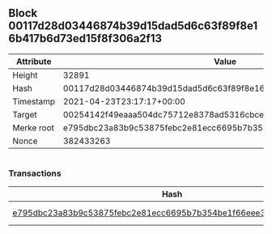 ## Block 00117d28d03446874b39d15dad5d6c63f89f8e16b417b6d73ed15f8f306a2f13

Attribute | Value
--- | ---
Height | 32891
Hash | 00117d28d03446874b39d15dad5d6c63f89f8e16b417b6d73ed15f8f306a2f13
Timestamp | 2021-04-23T23:17:17+00:00
Target | 00254142f49eaaa504dc75712e8378ad5316cbcead634704b3734b6271167cc4
Merke root | e795dbc23a83b9c53875febc2e81ecc6695b7b354be1f66eee33d2b4661a54bd
Nonce | 382433263

```

```

### Transactions

Hash | Amount
--- | ---
[e795dbc23a83b9c53875febc2e81ecc6695b7b354be1f66eee33d2b4661a54bd](e795dbc23a83b9c53875febc2e81ecc6695b7b354be1f66eee33d2b4661a54bd.md) | 10.00000000 SKEPTI 
